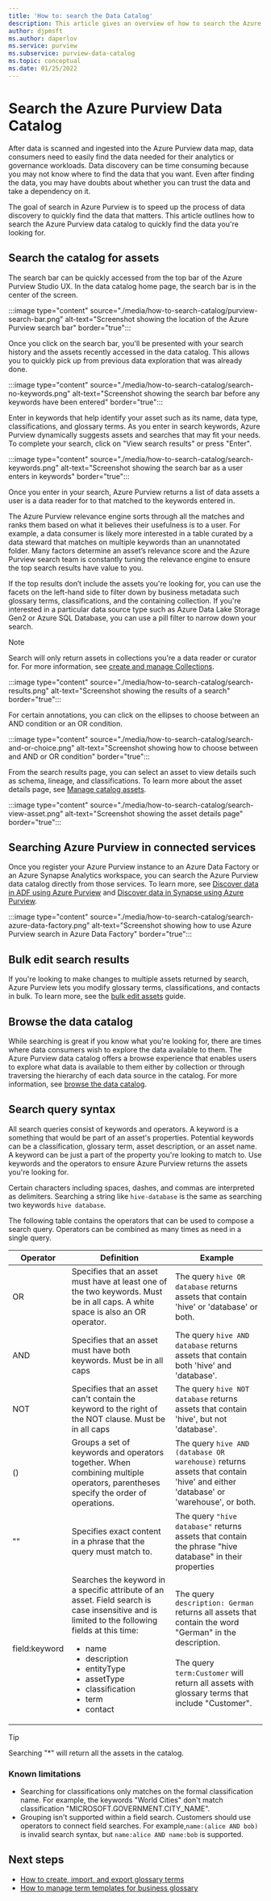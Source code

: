 ```yaml
---
title: 'How to: search the Data Catalog'
description: This article gives an overview of how to search the Azure Purview data catalog.
author: djpmsft
ms.author: daperlov
ms.service: purview
ms.subservice: purview-data-catalog
ms.topic: conceptual
ms.date: 01/25/2022
---
```


# Search the Azure Purview Data Catalog

After data is scanned and ingested into the Azure Purview data map, data consumers need to easily find the data needed for their analytics or governance workloads. Data discovery can be time consuming because you may not know where to find the data that you want. Even after finding the data, you may have doubts about whether you can trust the data and take a dependency on it.

The goal of search in Azure Purview is to speed up the process of data discovery to quickly find the data that matters. This article outlines how to search the Azure Purview data catalog to quickly find the data you're looking for.

## Search the catalog for assets

The search bar can be quickly accessed from the top bar of the Azure Purview Studio UX. In the data catalog home page, the search bar is in the center of the screen.

:::image type="content" source="./media/how-to-search-catalog/purview-search-bar.png" alt-text="Screenshot showing the location of the Azure Purview search bar" border="true":::

Once you click on the search bar, you'll be presented with your search history and the assets recently accessed in the data catalog. This allows you to quickly pick up from previous data exploration that was already done.

:::image type="content" source="./media/how-to-search-catalog/search-no-keywords.png" alt-text="Screenshot showing the search bar before any keywords have been entered" border="true":::

Enter in keywords that help identify your asset such as its name, data type, classifications, and glossary terms. As you enter in search keywords, Azure Purview dynamically suggests assets and searches that may fit your needs. To complete your search, click on "View search results" or press "Enter".

:::image type="content" source="./media/how-to-search-catalog/search-keywords.png" alt-text="Screenshot showing the search bar as a user enters in keywords" border="true":::

Once you enter in your search, Azure Purview returns a list of data assets a user is a data reader for to that matched to the keywords entered in.

The Azure Purview relevance engine sorts through all the matches and ranks them based on what it believes their usefulness is to a user. For example, a data consumer is likely more interested in a table curated by a data steward that matches on multiple keywords than an unannotated folder. Many factors determine an asset’s relevance score and the Azure Purview search team is constantly tuning the relevance engine to ensure the top search results have value to you.

If the top results don’t include the assets you're looking for, you can use the facets on the left-hand side to filter down by business metadata such glossary terms, classifications, and the containing collection. If you're interested in a particular data source type such as Azure Data Lake Storage Gen2 or Azure SQL Database, you can use a pill filter to narrow down your search.

> [!NOTE]
> Search will only return assets in collections you're a data reader or curator for. For more information, see [create and manage Collections](how-to-create-and-manage-collections.md).

:::image type="content" source="./media/how-to-search-catalog/search-results.png" alt-text="Screenshot showing the results of a search" border="true":::

For certain annotations, you can click on the ellipses to choose between an AND condition or an OR condition. 

:::image type="content" source="./media/how-to-search-catalog/search-and-or-choice.png" alt-text="Screenshot showing how to choose between and AND or OR condition" border="true":::

From the search results page, you can select an asset to view details such as schema, lineage, and classifications. To learn more about the asset details page, see [Manage catalog assets](catalog-asset-details.md).

:::image type="content" source="./media/how-to-search-catalog/search-view-asset.png" alt-text="Screenshot showing the asset details page" border="true":::

## Searching Azure Purview in connected services

Once you register your Azure Purview instance to an Azure Data Factory or an Azure Synapse Analytics workspace, you can search the Azure Purview data catalog directly from those services. To learn more, see [Discover data in ADF using Azure Purview](../data-factory/how-to-discover-explore-purview-data.md) and [Discover data in Synapse using Azure Purview](../synapse-analytics/catalog-and-governance/how-to-discover-connect-analyze-azure-purview.md).

:::image type="content" source="./media/how-to-search-catalog/search-azure-data-factory.png" alt-text="Screenshot showing how to use Azure Purview search in Azure Data Factory" border="true":::
## Bulk edit search results

If you're looking to make changes to multiple assets returned by search, Azure Purview lets you modify glossary terms, classifications, and contacts in bulk. To learn more, see the [bulk edit assets](how-to-bulk-edit-assets.md) guide.

## Browse the data catalog

While searching is great if you know what you're looking for, there are times where data consumers wish to explore the data available to them. The Azure Purview data catalog offers a browse experience that enables users to explore what data is available to them either by collection or through traversing the hierarchy of each data source in the catalog. For more information, see [browse the data catalog](how-to-browse-catalog.md).

## Search query syntax

All search queries consist of keywords and operators. A keyword is a something that would be part of an asset's properties. Potential keywords can be a classification, glossary term, asset description, or an asset name. A keyword can be just a part of the property you're looking to match to. Use keywords and the operators to ensure Azure Purview returns the assets you're looking for.

Certain characters including spaces, dashes, and commas are interpreted as delimiters. Searching a string like `hive-database` is the same as searching two keywords `hive database`. 

The following table contains the operators that can be used to compose a search query. Operators can be combined as many times as need in a single query.

| Operator | Definition | Example |
| -------- | ---------- | ------- |
| OR | Specifies that an asset must have at least one of the two keywords. Must be in all caps. A white space is also an OR operator.  | The query `hive OR database` returns assets that contain 'hive' or 'database' or both. |
| AND | Specifies that an asset must have both keywords. Must be in all caps | The query `hive AND database` returns assets that contain both 'hive' and 'database'. |
| NOT | Specifies that an asset can't contain the keyword to the right of the NOT clause. Must be in all caps  | The query `hive NOT database` returns assets that contain 'hive', but not 'database'. |
| () | Groups a set of keywords and operators together. When combining multiple operators, parentheses specify the order of operations. | The query `hive AND (database OR warehouse)` returns assets that contain 'hive' and either 'database' or 'warehouse', or both. |
| "" | Specifies exact content in a phrase that the query must match to. | The query `"hive database"` returns assets that contain the phrase "hive database" in their properties |
| field:keyword | Searches the keyword in a specific attribute of an asset. Field search is case insensitive and is limited to the following fields at this time: <ul><li>name</li><li>description</li><li>entityType</li><li>assetType</li><li>classification</li><li>term</li><li>contact</li></ul> | The query `description: German` returns all assets that contain the word "German" in the description.<br><br>The query `term:Customer` will return all assets with glossary terms that include "Customer". |

> [!TIP]
> Searching "*" will return all the assets in the catalog.

### Known limitations

* Searching for classifications only matches on the formal classification name. For example, the keywords "World Cities" don't match classification "MICROSOFT.GOVERNMENT.CITY_NAME".
*  Grouping isn't supported within a field search. Customers should use operators to connect field searches. For example,`name:(alice AND bob)` is invalid search syntax, but `name:alice AND name:bob` is supported.

## Next steps

- [How to create, import, and export glossary terms](how-to-create-import-export-glossary.md)
- [How to manage term templates for business glossary](how-to-manage-term-templates.md)
